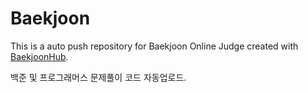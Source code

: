# Baekjoon
This is a auto push repository for Baekjoon Online Judge created with [BaekjoonHub](https://github.com/BaekjoonHub/BaekjoonHub).

백준 및 프로그래머스 문제풀이 코드 자동업로드.
